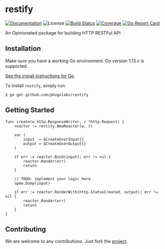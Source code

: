 # restify

[![Documentation][godoc-img]][godoc-url]
![License][license-img]
[![Build Status][travis-img]][travis-url]
[![Coverage][codecov-img]][codecov-url]
[![Go Report Card][report-img]][report-url]

An Opinionated package for building HTTP RESTFul API

## Installation

Make sure you have a working Go environment. Go version 1.13.x is supported.

[See the install instructions for Go](http://golang.org/doc/install.html).

To install `restify`, simply run:

```
$ go get github.com/phogolabs/restify
```

## Getting Started

```golang
func create(w http.ResponseWriter, r *http.Request) {
	reactor := restify.NewReactor(w, r)

	var (
		input  = &CreateUserInput{}
		output = &CreateUserOutput{}
	)

	if err := reactor.Bind(input); err != nil {
		reactor.Render(err)
		return
	}

	// TODO: implement your logic here
	spew.Dump(input)

	if err := reactor.RenderWith(http.StatusCreated, output); err != nil {
		reactor.Render(err)
		return
	}
}
```

## Contributing

We are welcome to any contributions. Just fork the
[project](https://github.com/phogolabs/restify).

[travis-img]: https://travis-ci.org/phogolabs/restify.svg?branch=master
[travis-url]: https://travis-ci.org/phogolabs/restify
[report-img]: https://goreportcard.com/badge/github.com/phogolabs/restify
[report-url]: https://goreportcard.com/report/github.com/phogolabs/restify
[codecov-url]: https://codecov.io/gh/phogolabs/restify
[codecov-img]: https://codecov.io/gh/phogolabs/restify/branch/master/graph/badge.svg
[godoc-url]: https://godoc.org/github.com/phogolabs/restify
[godoc-img]: https://godoc.org/github.com/phogolabs/restify?status.svg
[license-img]: https://img.shields.io/badge/license-MIT-blue.svg
[software-license-url]: LICENSE
